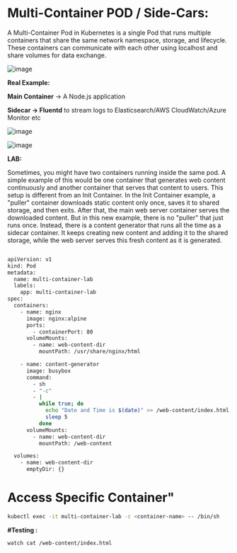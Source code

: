 # Multi-Container POD / Side-Cars:

A Multi-Container Pod in Kubernetes is a single Pod that runs multiple containers that share the same network namespace, storage, and lifecycle.
These containers can communicate with each other using localhost and share volumes for data exchange.

![image](https://github.com/user-attachments/assets/42eb69d1-b5d7-4f17-a1d0-258a4abd8905)


**Real Example:**

**Main Container** → A Node.js application

**Sidecar → Fluentd** to stream logs to Elasticsearch/AWS CloudWatch/Azure Monitor etc


![image](https://github.com/user-attachments/assets/b65e7941-fac3-4953-b975-e85abd8100fd)


![image](https://github.com/user-attachments/assets/92164a27-5c4f-4e25-91d5-b83824e467f9)



**LAB:**

Sometimes, you might have two containers running inside the same pod. A simple example of this would be one container that generates web content continuously and another container that serves that content to users.
This setup is different from an Init Container. In the Init Container example, a "puller" container downloads static content only once, saves it to shared storage, and then exits. After that, the main web server container serves the downloaded content.
But in this new example, there is no "puller" that just runs once. Instead, there is a content generator that runs all the time as a sidecar container. It keeps creating new content and adding it to the shared storage, while the web server serves this fresh content as it is generated.


```bash

apiVersion: v1
kind: Pod
metadata:
  name: multi-container-lab
  labels:
    app: multi-container-lab
spec:
  containers:
    - name: nginx
      image: nginx:alpine
      ports:
        - containerPort: 80
      volumeMounts:
        - name: web-content-dir
          mountPath: /usr/share/nginx/html

    - name: content-generator
      image: busybox
      command: 
        - sh
        - "-c"
        - |
          while true; do
            echo "Date and Time is $(date)" >> /web-content/index.html
            sleep 5
          done
      volumeMounts:
        - name: web-content-dir
          mountPath: /web-content

  volumes:
    - name: web-content-dir
      emptyDir: {}


```



# Access Specific Container"

```bash
kubectl exec -it multi-container-lab -c <container-name> -- /bin/sh
```

**#Testing :**
```bash
watch cat /web-content/index.html
```

